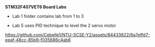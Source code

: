 **STM32F407VET6 Board Labs**
- Lab 1 folder contains lab from 1 to 3

- Lab 5 uses PID technique to level the 2 servo motor


https://github.com/Cebelle1/NTU-SCSE-Y2/assets/84433822/6a7effd7-eeaf-48cc-85b9-f035686c4ab6




